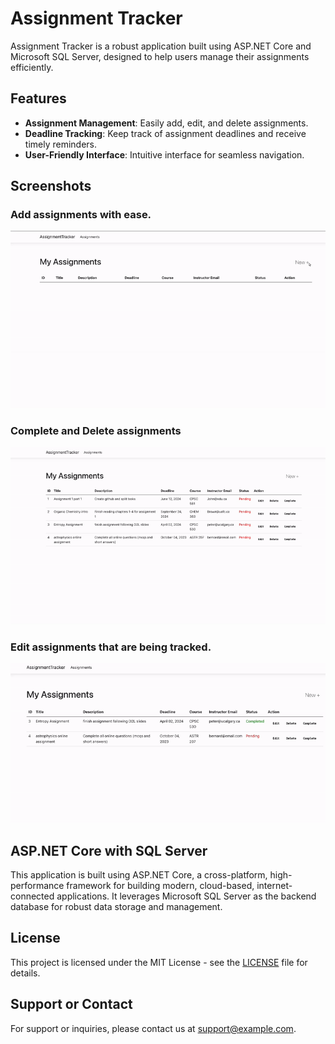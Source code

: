 # Assignment Tracker

Assignment Tracker is a robust application built using ASP.NET Core and Microsoft SQL Server, designed to help users manage their assignments efficiently.

## Features

- **Assignment Management**: Easily add, edit, and delete assignments.
- **Deadline Tracking**: Keep track of assignment deadlines and receive timely reminders.
- **User-Friendly Interface**: Intuitive interface for seamless navigation.

## Screenshots


### Add assignments with ease.
![Screenshot 1](https://github.com/nkouki98/Assignment-Tracker/blob/main/Createassignment.gif)  


### Complete and Delete assignments
![Screenshot 2](https://github.com/nkouki98/Assignment-Tracker/blob/main/completeordelete.gif)  


### Edit assignments that are being tracked.
![Screenshot 3](https://github.com/nkouki98/Assignment-Tracker/blob/main/Editassignment.gif)  



## ASP.NET Core with SQL Server 

This application is built using ASP.NET Core, a cross-platform, high-performance framework for building modern, cloud-based, internet-connected applications. It leverages Microsoft SQL Server as the backend database for robust data storage and management.

## License

This project is licensed under the MIT License - see the [LICENSE](link-to-license) file for details.

## Support or Contact

For support or inquiries, please contact us at [support@example.com](mailto:support@example.com).
